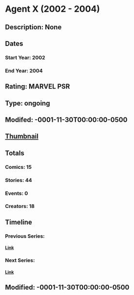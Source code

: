 # Agent X (2002 - 2004)
## Description: None
## Dates
### Start Year: 2002
### End Year: 2004
## Rating: MARVEL PSR
## Type: ongoing
## Modifed: -0001-11-30T00:00:00-0500
## [Thumbnail](http://i.annihil.us/u/prod/marvel/i/mg/e/d0/4bb82b2cb5a9b.jpg)
## Totals
### Comics: 15
### Stories: 44
### Events: 0
### Creators: 18
## Timeline
### Previous Series: 
#### [Link]()
### Next Series: 
#### [Link]()
## Modified: -0001-11-30T00:00:00-0500